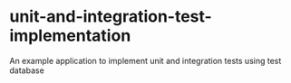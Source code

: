 # unit-and-integration-test-implementation
An example application to implement unit and integration tests using test database
